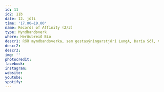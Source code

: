```yaml
---
id: 11
id2: 11b
date: 12. júlí
time: '17.00–19.00'
name: Records of Affinity (2/3)
type: Myndbandsverk
where: Herðubreið Bíó
descr1: Röð myndbandsverka, sem gestasýningarstjóri LungA, Daría Sól, verður í Herðubreið bíó, þar á meðal listaverk eftir listamennina Molly Soda, Remi Vesala og Jade Kallio, Camille Auer, Anna Knappe, Theresa Traore Dahlberg, Hugo Llanes, Salad Hilowle, Sepideh Rahaa, Virkam Pradhan, Miles Greenberg og Frederique Pisuisse.
descr2: 
descr3: 
img: ''
photocredit: 
facebook: 
instagram: 
website:
youtube:
spotify:
---
```

